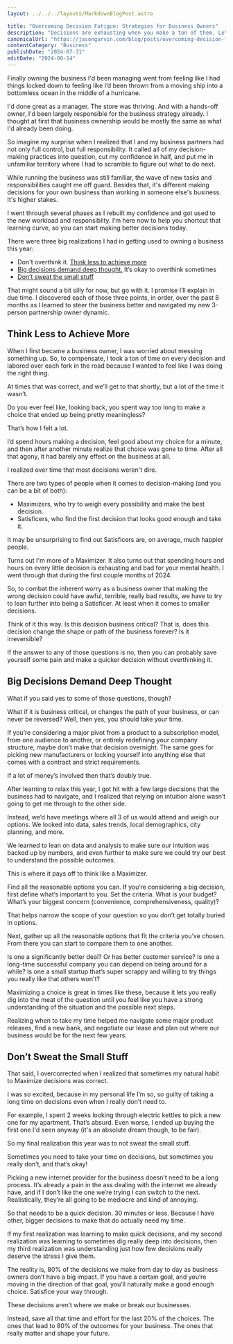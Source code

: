 ```yaml
---
layout: ../../../layouts/MarkdownBlogPost.astro

title: "Overcoming Decision Fatigue: Strategies for Business Owners"
description: "Decisions are exhausting when you make a ton of them. Let's talk about keeping your mind sharp, running your business effectively, and making better choices."
canonicalUrl: "https://jasongarvin.com/blog/posts/overcoming-decision-fatigue-strategies-for-business-owners"
contentCategory: "Business"
publishDate: "2024-07-31"
editDate: "2024-08-14"
---
```


Finally owning the business I'd been managing went from feeling like I had things locked down to feeling like I’d been thrown from a moving ship into a bottomless ocean in the middle of a hurricane.

I'd done great as a manager. The store was thriving. And with a hands-off owner, I'd been largely responsible for the business strategy already. I thought at first that business ownership would be mostly the same as what I'd already been doing.

So imagine my surprise when I realized that I and my business partners had not only full control, but full responsibility. It called all of my decision-making practices into question, cut my confidence in half, and put me in unfamiliar territory where I had to scramble to figure out what to do next.

While running the business was still familiar, the wave of new tasks and responsibilities caught me off guard. Besides that, it's different making decisions for your own business than working in someone else's business. It's higher stakes.

I went through several phases as I rebuilt my confidence and got used to the new workload and responsiblity. I’m here now to help you shortcut that learning curve, so you can start making better decisions today.

There were three big realizations I had in getting used to owning a business this year:

- Don't overthink it. [Think less to achieve more](#think-less-to-achieve-more)
- [Big decisions demand deep thought.](#big-decisions-demand-deep-thought) It’s okay to overthink sometimes
- [Don’t sweat the small stuff](#dont-sweat-the-small-stuff)

That might sound a bit silly for now, but go with it. I promise I’ll explain in due time. I discovered each of those three points, in order, over the past 8 months as I learned to steer the business better and navigated my new 3-person partnership owner dynamic.

## Think Less to Achieve More

When I first became a business owner, I was worried about messing something up. So, to compensate, I took a ton of time on every decision and labored over each fork in the road because I wanted to feel like I was doing the right thing.

At times that was correct, and we’ll get to that shortly, but a lot of the time it wasn’t.

Do you ever feel like, looking back, you spent way too long to make a choice that ended up being pretty meaningless?

That’s how I felt a lot.

I’d spend hours making a decision, feel good about my choice for a minute, and then after another minute realize that choice was gone to time. After all that agony, it had barely any effect on the business at all.

I realized over time that most decisions weren't dire.

There are two types of people when it comes to decision-making (and you can be a bit of both):

- Maximizers, who try to weigh every possibility and make the best decision.
- Satisficers, who find the first decision that looks good enough and take it.

It may be unsurprising to find out Satisficers are, on average, much happier people.

Turns out I'm more of a Maximizer. It also turns out that spending hours and hours on every little decision is exhausting and bad for your mental health. I went through that during the first couple months of 2024.

So, to combat the inherent worry as a business owner that making the wrong decision could have awful, terrible, really bad results, we have to try to lean further into being a Satisficer. At least when it comes to smaller decisions.

Think of it this way. Is this decision business critical? That is, does this decision change the shape or path of the business forever? Is it irreversible?

If the answer to any of those questions is no, then you can probably save yourself some pain and make a quicker decision without overthinking it.

## Big Decisions Demand Deep Thought

What if you said yes to some of those questions, though?

What if it is business critical, or changes the path of your business, or can never be reversed? Well, then yes, you should take your time.

If you’re considering a major pivot from a product to a subscription model, from one audience to another, or entirely redefining your company structure, maybe don’t make that decision overnight. The same goes for picking new manufacturers or locking yourself into anything else that comes with a contract and strict requirements.

If a lot of money’s involved then that’s doubly true.

After learning to relax this year, I got hit with a few large decisions that the business had to navigate, and I realized that relying on intuition alone wasn’t going to get me through to the other side.

Instead, we’d have meetings where all 3 of us would attend and weigh our options. We looked into data, sales trends, local demographics, city planning, and more.

We learned to lean on data and analysis to make sure our intuition was backed up by numbers, and even further to make sure we could try our best to understand the possible outcomes.

This is where it pays off to think like a Maximizer.

Find all the reasonable options you can. If you’re considering a big decision, first define what’s important to you. Set the criteria. What is your budget? What’s your biggest concern (convenience, comprehensiveness, quality)?

That helps narrow the scope of your question so you don’t get totally buried in options.

Next, gather up all the reasonable options that fit the criteria you’ve chosen. From there you can start to compare them to one another.

Is one a significantly better deal? Or has better customer service? Is one a long-time successful company you can depend on being around for a while? Is one a small startup that’s super scrappy and willing to try things you really like that others won't?

Maximizing a choice is great in times like these, because it lets you really dig into the meat of the question until you feel like you have a strong understanding of the situation and the possible next steps.

Realizing when to take my time helped me navigate some major product releases, find a new bank, and negotiate our lease and plan out where our business would be for the next few years.

## Don’t Sweat the Small Stuff

That said, I overcorrected when I realized that sometimes my natural habit to Maximize decisions was correct.

I was so excited, because in my personal life I’m so, so guilty of taking a long time on decisions even when I really don’t need to.

For example, I spent 2 weeks looking through electric kettles to pick a new one for my apartment. That’s absurd. Even worse, I ended up buying the first one I'd seen anyway (it's an absolute dream though, to be fair).

So my final realization this year was to not sweat the small stuff.

Sometimes you need to take your time on decisions, but sometimes you really don’t, and that’s okay!

Picking a new internet provider for the business doesn’t need to be a long process. It’s already a pain in the ass dealing with the internet we already have, and if I don’t like the one we’re trying I can switch to the next. Realistically, they’re all going to be mediocre and kind of annoying.

So that needs to be a quick decision. 30 minutes or less. Because I have other, bigger decisions to make that do actually need my time.

If my first realization was learning to make quick decisions, and my second realization was learning to sometimes dig really deep into decisions, then my third realization was understanding just how few decisions really deserve the stress I give them.

The reality is, 80% of the decisions we make from day to day as business owners don’t have a big impact. If you have a certain goal, and you’re moving in the direction of that goal, you’ll naturally make a good enough choice. Satisfice your way through.

These decisions aren’t where we make or break our businesses.

Instead, save all that time and effort for the last 20% of the choices. The ones that lead to 80% of the outcomes for your business. The ones that really matter and shape your future.
